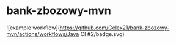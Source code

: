 # bank-zbozowy-mvn
![example workflow](https://github.com/Celex21/bank-zbozowy-mvn/actions/workflows/Java CI #2/badge.svg)
